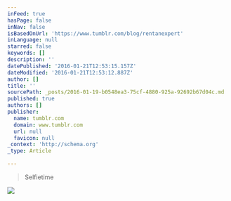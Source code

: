 ```yaml
---
inFeed: true
hasPage: false
inNav: false
isBasedOnUrl: 'https://www.tumblr.com/blog/rentanexpert'
inLanguage: null
starred: false
keywords: []
description: ''
datePublished: '2016-01-21T12:53:15.157Z'
dateModified: '2016-01-21T12:53:12.887Z'
author: []
title: ''
sourcePath: _posts/2016-01-19-b0548ea3-75cf-4880-925a-92692b67d04c.md
published: true
authors: []
publisher:
  name: tumblr.com
  domain: www.tumblr.com
  url: null
  favicon: null
_context: 'http://schema.org'
_type: Article

---
```

> Selfietime

![](https://s3-us-west-2.amazonaws.com/the-grid-img/p/1fcb4e1d5ae63437b899b7c7a90ea8bf6ac5f6b0.gif)